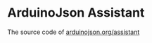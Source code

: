 # ArduinoJson Assistant

The source code of [arduinojson.org/assistant](https://arduinojson.org/assistant/)